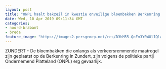 ```yaml
---
layout: post
title: "ONPL haalt bakzeil in kwestie onveilige bloembakken Berkenring Zundert"
date: Wed, 10 Apr 2019 09:11:34 GMT
categories: 
- noord-brabant 
- breda 
feature_image: "https://images2.persgroep.net/rcs/D3hM55-QoFm3Y0W8lIQl45EOxd8/diocontent/105835912/_fitwidth/400/?appId=21791a8992982cd8da851550a453bd7f&quality=0.7"
---
```


ZUNDERT - De bloembakken die onlangs als verkeersremmende maatregel zijn geplaatst op de Berkenring in Zundert, zijn volgens de politieke partij Ondernemend Platteland (ONPL) erg gevaarlijk.
